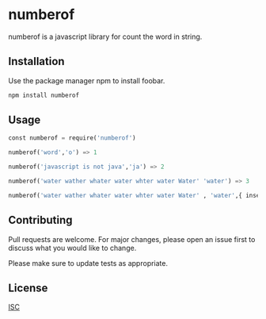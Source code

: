 # numberof

numberof is a javascript library for count the word in string.

## Installation

Use the package manager npm to install foobar.

```bash
npm install numberof
```

## Usage

```python
const numberof = require('numberof')

numberof('word','o') => 1

numberof('javascript is not java','ja') => 2

numberof('water wather whater water whter water Water' 'water') => 3

numberof('water wather whater water whter water Water' , 'water',{ insensitive:true }) => 4

```

## Contributing

Pull requests are welcome. For major changes, please open an issue first to discuss what you would like to change.

Please make sure to update tests as appropriate.

## License

[ISC](https://opensource.org/licenses/ISC)

